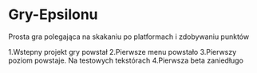 # Gry-Epsilonu
Prosta gra polegająca na skakaniu po platformach i zdobywaniu punktów

1.Wstepny projekt gry powstał
2.Pierwsze menu powstało
3.Pierwszy poziom powstaje. Na testowych tekstórach
4.Pierwsza beta zaniedługo
